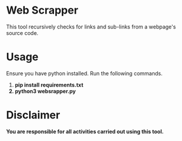 # Web Scrapper
This tool recursively checks for links and sub-links from a webpage's source code.
# Usage
Ensure you have python installed. Run the following commands.<br>
1. <b>pip install requirements.txt
2. python3 websrapper.py
# Disclaimer
You are responsible for all activities carried out using this tool.

